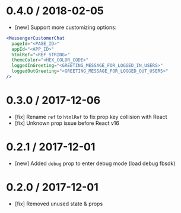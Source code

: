 # 0.4.0 / 2018-02-05

* [new] Support more customizing options:

```jsx
<MessengerCustomerChat
  pageId="<PAGE_ID>"
  appId="<APP_ID>"
  htmlRef="<REF_STRING>"
  themeColor="<HEX_COLOR_CODE>"
  loggedInGreeting="<GREETING_MESSAGE_FOR_LOGGED_IN_USERS>"
  loggedOutGreeting="<GREETING_MESSAGE_FOR_LOGGED_OUT_USERS>"
/>
```

# 0.3.0 / 2017-12-06

* [fix] Rename `ref` to `htmlRef` to fix prop key collision with React
* [fix] Unknown prop issue before React v16

# 0.2.1 / 2017-12-01

* [new] Added `debug` prop to enter debug mode (load debug fbsdk)

# 0.2.0 / 2017-12-01

* [fix] Removed unused state & props
